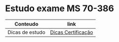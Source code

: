 # Estudo exame MS 70-386


| Conteudo             | link          
| -------------------- |:-------------:|
| Dicas de estudo      | [Dicas Certificação](http://infob.com.br/7-dicas-para-obter-certificacao-microsoft-de-graca/) |

